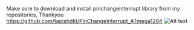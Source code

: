 Make sure to download and install pinchangeinterrupt library from my repositories, Thankyou
https://github.com/tapishdkt/PinChangeInterrupt_ATmega1284
![Alt text](https://github.com/tapishdkt/wiegand_atmega1284/blob/main/ATMEGA1274%20Pinout.jfif)
